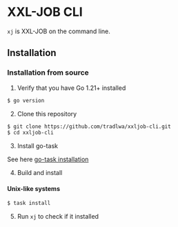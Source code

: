 # XXL-JOB CLI

`xj` is XXL-JOB on the command line.

## Installation

### Installation from source

1. Verify that you have Go 1.21+ installed

```sh
$ go version
```

2. Clone this repository

```sh
$ git clone https://github.com/tradlwa/xxljob-cli.git
$ cd xxljob-cli
```

3. Install go-task

See here [go-task installation](https://taskfile.dev/installation/)

4. Build and install

#### Unix-like systems

```sh
$ task install
```

5. Run `xj` to check if it installed
